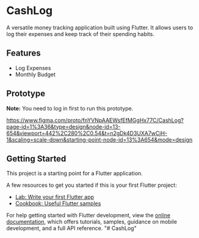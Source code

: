 # CashLog

A versatile money tracking application built using Flutter. It allows users to log their expenses and keep track of their spending habits.

## Features

- Log Expenses
- Monthly Budget

## Prototype

**Note:** You need to log in first to run this prototype.

https://www.figma.com/proto/fnYVNpAAEWsfEfMGgHx77C/CashLog?page-id=1%3A36&type=design&node-id=13-654&viewport=442%2C280%2C0.54&t=n2gDk4D3UXA7wCjH-1&scaling=scale-down&starting-point-node-id=13%3A654&mode=design

## Getting Started

This project is a starting point for a Flutter application.

A few resources to get you started if this is your first Flutter project:

- [Lab: Write your first Flutter app](https://docs.flutter.dev/get-started/codelab)
- [Cookbook: Useful Flutter samples](https://docs.flutter.dev/cookbook)

For help getting started with Flutter development, view the
[online documentation](https://docs.flutter.dev/), which offers tutorials,
samples, guidance on mobile development, and a full API reference.
"# CashLog"
